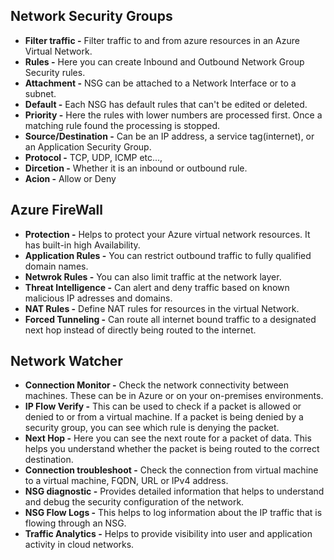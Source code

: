 ## Network Security Groups
* **Filter traffic -** Filter traffic to and from azure resources in an Azure Virtual Network.
* **Rules -** Here you can create Inbound and Outbound Network Group Security  rules.
* **Attachment -** NSG can be attached to a Network Interface or to a subnet.
* **Default -** Each NSG has default rules that can't be edited or deleted.
* **Priority -** Here the rules with lower numbers are processed first. Once a matching rule found the processing is stopped.
* **Source/Destination -** Can be an IP address, a service tag(internet), or an Application Security Group.
* **Protocol -** TCP, UDP, ICMP etc...,
* **Dircetion -** Whether it is an inbound or outbound rule.
* **Acion -** Allow or Deny

## Azure FireWall
* **Protection -** Helps to protect your Azure virtual network resources. It has built-in high Availability.
* **Application Rules -** You can restrict outbound traffic to fully qualified domain names.
* **Netwrok Rules -** You can also limit traffic at the network layer.
* **Threat Intelligence -** Can alert and deny traffic based on known malicious IP adresses and domains.
* **NAT Rules -** Define NAT rules for resources in the virtual Network.
* **Forced Tunneling -** Can route all internet bound traffic to a designated next hop instead of directly being routed to the internet.

## Network Watcher
* **Connection Monitor -** Check the network connectivity between machines. These can be in Azure or on your on-premises environments.
* **IP Flow Verify -** This can be used to check if a packet is allowed or denied to or from a virtual machine. If a packet is being denied by a security group, you can see which rule is denying the packet.
* **Next Hop -** Here you can see the next route for a packet of data. This helps you understand whether the packet is being routed to the correct destination.
* **Connection troubleshoot -** Check the connection from  virtual machine to a virtual machine, FQDN, URL or IPv4 address.
* **NSG diagnostic -** Provides detailed information that helps to understand and debug the security configuration of the network.
* **NSG Flow Logs -** This helps to log information about the IP traffic that is flowing through an NSG.
* **Traffic Analytics -** Helps to provide visibility into user and application activity in cloud networks. 
